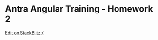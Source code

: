# Antra Angular Training - Homework 2

[Edit on StackBlitz ⚡️](https://stackblitz.com/edit/web-platform-jv1mfb)